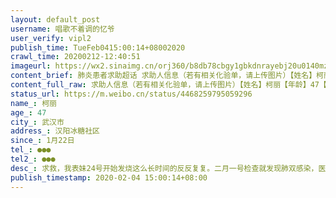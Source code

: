 ```yaml
---
layout: default_post
username: 唱歌不着调的忆爷
user_verify: vipl2
publish_time: TueFeb0415:00:14+08002020
crawl_time: 20200212-12:40:51
imageurl: https://wx2.sinaimg.cn/orj360/b8db78cbgy1gbkdnrayebj20u0140mzs.jpg
content_brief: 肺炎患者求助超话 求助人信息（若有相关化验单，请上传图片）【姓名】柯丽【年龄】47【所在城市】武汉市【所在小区、社区】汉阳冰糖社区【患病时间】1月22日【联系方式】●●●【其他紧急联系人】●●●【病情描述】 求救，我表妹24号开始发烧这么长时间的反反复复。二月一号检 ...全文
content_full_raw: 求助人信息（若有相关化验单，请上传图片）【姓名】柯丽【年龄】47【所在城市】武汉市【所在小区、社区】汉阳冰糖社区【患病时间】1月22日【联系方式】●●●【其他紧急联系人】●●●【病情描述】求救，我表妹24号开始发烧这么长时间的反反复复。二月一号检查就发现肺双感染，医生说如果及时住院还是可治好的，但是没有床位，要走流程向社区报。当天我们就立即上报了。社区工作人员态度是好的，跟我们说已经上报了，他们也说没有办法。到现在她已经感到气喘胸痛，整夜的睡不着。危重病人需要抢救，像我们这样一些还有生机的人真的就要因为被耽搁而失去生命吗？
status_url: https://m.weibo.cn/status/4468259795059296
name_: 柯丽
age_: 47
city_: 武汉市
address_: 汉阳冰糖社区
since_: 1月22日
tel_: ●●●
tel2_: ●●●
desc_: 求救，我表妹24号开始发烧这么长时间的反反复复。二月一号检查就发现肺双感染，医生说如果及时住院还是可治好的，但是没有床位，要走流程向社区报。当天我们就立即上报了。社区工作人员态度是好的，跟我们说已经上报了，他们也说没有办法。到现在她已经感到气喘胸痛，整夜的睡不着。危重病人需要抢救，像我们这样一些还有生机的人真的就要因为被耽搁而失去生命吗？
publish_timestamp: 2020-02-04 15:00:14+08:00
---
```

